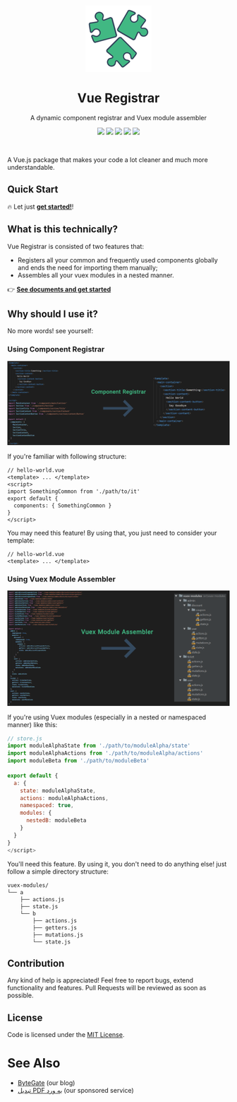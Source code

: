 <p align="center">
  <a href="https://amirrezanasiri.github.io/vue-registrar/">
    <img alt="vue-registrar" src="./docs/assets/logo.png" width="150">
  </a>
  <h1 align="center">Vue Registrar</h1>
</p>

<p align="center">
  A dynamic component registrar and Vuex module assembler
</p>

<p align="center">
    <a href="https://www.npmjs.com/package/vue-registrar"><img src="https://img.shields.io/npm/dt/vue-registrar.svg"></a>
    <a href="https://travis-ci.org/AmirrezaNasiri/vue-registrar"><img src="https://travis-ci.org/AmirrezaNasiri/vue-registrar.svg?branch=master"></a>
    <img src="https://img.shields.io/david/AmirrezaNasiri/vue-registrar.svg">
    <img src="https://img.shields.io/github/last-commit/AmirrezaNasiri/vue-registrar.svg">
    <a href="https://standardjs.com/"><img src="https://img.shields.io/badge/code%20style-standard-brightgreen.svg"></a>
</p>
<br>

A Vue.js package that makes your code a lot cleaner and much more understandable.

## Quick Start
🔥 Let just <a href="https://amirrezanasiri.github.io/vue-registrar/#/getting-started/installation"><strong>get started!</strong></a>!

## What is this technically?
Vue Registrar is consisted of two features that:
 * Registers all your common and frequently used components globally and ends the need for importing them manually;
 * Assembles all your vuex modules in a nested manner.   
 
👉 <a href="https://amirrezanasiri.github.io/vue-registrar/#/getting-started/installation"><strong>See documents and get started</strong></a>
 
## Why should I use it?
No more words! see yourself:   

### Using Component Registrar
![vue-dynamic-component-registrar](./docs/assets/component-registrar-usage.png)

If you're familiar with following structure:
```vue
// hello-world.vue
<template> ... </template>
<script>
import SomethingCommon from './path/to/it'
export default {
  components: { SomethingCommon }
}
</script>
```
You may need this feature! By using that, you just need to consider your template:
```vue
// hello-world.vue
<template> ... </template>
```

### Using Vuex Module Assembler
![vuex-dynamic-nested-module-assembler](./docs/assets/vuex-module-assembler-usage.png)

If you're using Vuex modules (especially in a nested or namespaced manner) like this:
```javascript
// store.js
import moduleAlphaState from './path/to/moduleAlpha/state'
import moduleAlphaActions from './path/to/moduleAlpha/actions'
import moduleBeta from './path/to/moduleBeta'

export default {
  a: {
    state: moduleAlphaState,
    actions: moduleAlphaActions,
    namespaced: true,
    modules: {
      nestedB: moduleBeta
    }
  }
}
</script>
```
You'll need this feature. By using it, you don't need to do anything else! just follow a simple directory structure:
```
vuex-modules/
└── a
    ├── actions.js
    ├── state.js
    └── b
        ├── actions.js
        ├── getters.js
        ├── mutations.js
        └── state.js
```

## Contribution
Any kind of help is appreciated! Feel free to report bugs, extend functionality and features. Pull Requests will be reviewed as soon as possible.

## License
Code is licensed under the [MIT License](LICENSE).

# See Also
* [ByteGate](https://bytegate.ir/) (our blog)
* [تبدیل PDF به ورد](http://delix.ir/) (our sponsored service)
